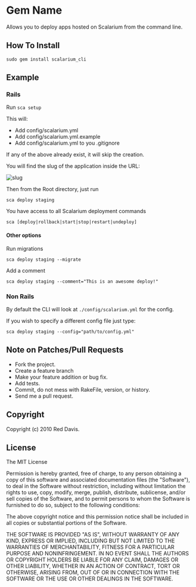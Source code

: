 # Gem Name

Allows you to deploy apps hosted on Scalarium from the command line.

## How To Install

    sudo gem install scalarium_cli

## Example

### Rails

Run `sca setup`

This will:

* Add config/scalarium.yml
* Add config/scalarium.yml.example
* Add config/scalarium.yml to you .gitignore

If any of the above already exist, it will skip the creation.

You will find the slug of the application inside the URL:

![slug](https://img.skitch.com/20101229-nygy9t86d85ea8gjw5133kxjbj.jpg)

Then from the Root directory, just run

    sca deploy staging

You have access to all Scalarium deployment commands

    sca [deploy|rollback|start|stop|restart|undeploy]

#### Other options

Run migrations

    sca deploy staging --migrate

Add a comment

    sca deploy staging --comment="This is an awesome deploy!"

### Non Rails

By default the CLI will look at `./config/scalarium.yml` for the config.

If you wish to specify a different config file just type:

    sca deploy staging --config="path/to/config.yml"

## Note on Patches/Pull Requests

* Fork the project.
* Create a feature branch
* Make your feature addition or bug fix.
* Add tests.
* Commit, do not mess with RakeFile, version, or history.
* Send me a pull request.

## Copyright

Copyright (c) 2010 Red Davis.

## License

The MIT License

Permission is hereby granted, free of charge, to any person obtaining a copy
of this software and associated documentation files (the "Software"), to deal
in the Software without restriction, including without limitation the rights
to use, copy, modify, merge, publish, distribute, sublicense, and/or sell
copies of the Software, and to permit persons to whom the Software is
furnished to do so, subject to the following conditions:

The above copyright notice and this permission notice shall be included in
all copies or substantial portions of the Software.

THE SOFTWARE IS PROVIDED "AS IS", WITHOUT WARRANTY OF ANY KIND, EXPRESS OR
IMPLIED, INCLUDING BUT NOT LIMITED TO THE WARRANTIES OF MERCHANTABILITY,
FITNESS FOR A PARTICULAR PURPOSE AND NONINFRINGEMENT. IN NO EVENT SHALL THE
AUTHORS OR COPYRIGHT HOLDERS BE LIABLE FOR ANY CLAIM, DAMAGES OR OTHER
LIABILITY, WHETHER IN AN ACTION OF CONTRACT, TORT OR OTHERWISE, ARISING FROM,
OUT OF OR IN CONNECTION WITH THE SOFTWARE OR THE USE OR OTHER DEALINGS IN
THE SOFTWARE.
